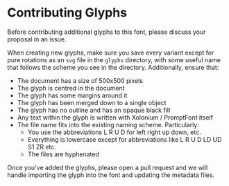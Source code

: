 # Contributing Glyphs
Before contributing additional glyphs to this font, please discuss your proposal in an issue.

When creating new glyphs, make sure you save every variant except for pure rotations as an `svg` file in the `glyphs` directory, with some useful name that follows the scheme you see in the directory. Additionally, ensure that:

- The document has a size of 500x500 pixels
- The glyph is centred in the document
- The glyph has some margins around it
- The glyph has been merged down to a single object
- The glyph has no outline and has an opaque black fill
- Any text within the glyph is written with Xolonium / PromptFont itself
- The file name fits into the existing naming scheme. Particularly:
  - You use the abbreviations L R U D for left right up down, etc.
  - Everything is lowercase except for abbreviations like L R U D LD UD S1 ZR etc.
  - The files are hyphenated

Once you've added the glyphs, please open a pull request and we will handle importing the glyph into the font and updating the metadata files.
